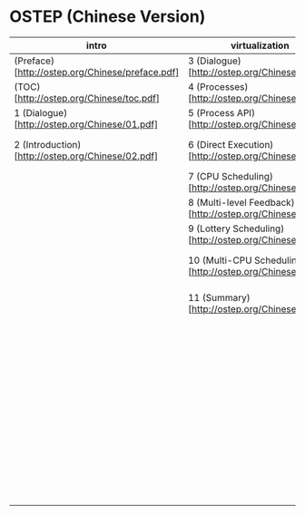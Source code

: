 
# OSTEP (Chinese Version)

| intro           | virtualization          |                                  | concurrency                | persistence                         | appendices       |
| --------------- | ----------------------- | -------------------------------- | -------------------------- | ----------------------------------- | ---------------- |
| (Preface)[http://ostep.org/Chinese/preface.pdf] | 3 (Dialogue)[http://ostep.org/Chinese/03.pdf] | 12 (Dialogue)[http://ostep.org/Chinese/12.pdf] | 25 (Dialogue)[http://ostep.org/Chinese/25.pdf] | 35 (Dialogue)[http://ostep.org/Chinese/35.pdf] | (Dialogue)[http://ostep.org/Chinese/fla.pdf] | 
| (TOC)[http://ostep.org/Chinese/toc.pdf] | 4 (Processes)[http://ostep.org/Chinese/04.pdf] | 13 (Address Spaces)[http://ostep.org/Chinese/13.pdf] | 26 (Concurrency and Threads)[http://ostep.org/Chinese/26.pdf] | 36 (I/O Devices)[http://ostep.org/Chinese/36.pdf] | (Virtual Machines)[http://ostep.org/Chinese/flb.pdf] | 
| 1 (Dialogue)[http://ostep.org/Chinese/01.pdf] | 5 (Process API)[http://ostep.org/Chinese/05.pdf] | 14 (Memory API)[http://ostep.org/Chinese/14.pdf] | 27 (Thread API)[http://ostep.org/Chinese/27.pdf] | 37 (Hard Disk Drives)[http://ostep.org/Chinese/37.pdf] | (Dialogue)[http://ostep.org/Chinese/flc.pdf] | 
| 2 (Introduction)[http://ostep.org/Chinese/02.pdf] | 6 (Direct Execution)[http://ostep.org/Chinese/06.pdf] | 15 (Address Translation)[http://ostep.org/Chinese/15.pdf] | 28 (Locks)[http://ostep.org/Chinese/28.pdf] | 38 (Redundant Disk Arrays (RAID))[http://ostep.org/Chinese/38.pdf] | (Monitors)[http://ostep.org/Chinese/bad.pdf] | 
|  | 7 (CPU Scheduling)[http://ostep.org/Chinese/07.pdf] | 16 (Segmentation)[http://ostep.org/Chinese/16.pdf] | 29 (Locked Data Structures)[http://ostep.org/Chinese/29.pdf] | 39 (Files and Directories)[http://ostep.org/Chinese/39.pdf] | (Dialogue)[http://ostep.org/Chinese/fld.pdf] | 
|  | 8 (Multi-level Feedback)[http://ostep.org/Chinese/08.pdf] | 17 (Free Space Management)[http://ostep.org/Chinese/17.pdf] | 30 (Condition Variables)[http://ostep.org/Chinese/30.pdf] | 40 (File System Implementation)[http://ostep.org/Chinese/40.pdf] | (Lab Tutorial)[http://ostep.org/Chinese/fle.pdf] | 
|  | 9 (Lottery Scheduling)[http://ostep.org/Chinese/09.pdf] | 18 (Introduction to Paging)[http://ostep.org/Chinese/18.pdf] | 31 (Semaphores)[http://ostep.org/Chinese/31.pdf] | 41 (Fast File System (FFS))[http://ostep.org/Chinese/41.pdf] | (Systems Labs)[http://ostep.org/Chinese/flf.pdf] | 
|  | 10 (Multi-CPU Scheduling)[http://ostep.org/Chinese/10.pdf] | 19 (Translation Lookaside Buffers)[http://ostep.org/Chinese/19.pdf] | 32 (Concurrency Bugs)[http://ostep.org/Chinese/32.pdf] | 42 (FSCK and Journaling)[http://ostep.org/Chinese/42.pdf] | (xv6 Labs)[http://ostep.org/Chinese/flg.pdf] | 
|  | 11 (Summary)[http://ostep.org/Chinese/11.pdf] | 20 (Advanced Page Tables)[http://ostep.org/Chinese/20.pdf] | 33 (Event-based Concurrency)[http://ostep.org/Chinese/33.pdf] | 43 (Log-Structured File System (LFS))[http://ostep.org/Chinese/43.pdf] |  | 
|  |  | 21 (Swapping: Mechanisms)[http://ostep.org/Chinese/21.pdf] | 34 (Summary)[http://ostep.org/Chinese/34.pdf] | 44 (Data Integrity and Protection)[http://ostep.org/Chinese/44.pdf] |  | 
|  |  | 22 (Swapping: Policies)[http://ostep.org/Chinese/22.pdf] |  | 45 (Summary)[http://ostep.org/Chinese/45.pdf] |  | 
|  |  | 23 (Complete VM Systems)[http://ostep.org/Chinese/23.pdf] |  | 46 (Dialogue)[http://ostep.org/Chinese/46.pdf] |  | 
|  |  | 24 (Summary)[http://ostep.org/Chinese/24.pdf] |  | 47 (Distributed Systems)[http://ostep.org/Chinese/47.pdf] |  | 
|  |  |  |  | 48 (Network File System (NFS))[http://ostep.org/Chinese/48.pdf] |  | 
|  |  |  |  | 59 (Andrew File System (AFS))[http://ostep.org/Chinese/49.pdf] |  | 
|  |  |  |  | 50 (Summary)[http://ostep.org/Chinese/50.pdf] |  | 
